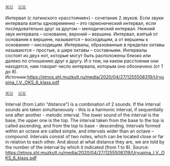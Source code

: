 <span id="ru"><a href='#ru'>🇷🇺</a> &nbsp;&nbsp;&nbsp;<a href='#en'>🇺🇸</a> &nbsp;&nbsp;&nbsp;</span><br><br>
Интервал (с латинского «расстояние») - сочетание 2 звуков. Если звуки интервала взяты
одновременно – это гармонический интервал, если последовательно друг за другом –
мелодический интервал. Нижний звук интервала – основание, верхний – вершина.
Интервал, взятый от основания к вершине, называется – восходящим, а от вершины к
основанию – нисходящим.
Интервалы, образованные в пределах октавы называются – простые, а шире октавы
– составными.
Интервалы состоят из двух нот,
которые могут быть расположены близко или далеко по отношению друг к другу. И о том,
на каком расстоянии они находятся, нам говорит число интервала, которым оно
обозначено (от 1 до 8).
Источник:https://etnos.shl.muzkult.ru/media/2020/04/27/1255508319/Uryupina_I.V._OKS_6_klass.pdf<br><br>
<span id="en"><a href='#ru'>🇷🇺</a> &nbsp;&nbsp;&nbsp;<a href='#en'>🇺🇸</a> &nbsp;&nbsp;&nbsp;</span><br><br>
Interval (from Latin “distance”) is a combination of 2 sounds. If the interval sounds are taken
simultaneously - this is a harmonic interval, if sequentially one after another -
melodic interval. The lower sound of the interval is the base, the upper one is the top.
The interval taken from the base to the top is called ascending, and from the top to
base - descending.
Intervals formed within an octave are called simple, and intervals wider than an octave
– compound.
Intervals consist of two notes,
which can be located close or far in relation to each other. And about
at what distance they are, we are told by the number of the interval by which it
indicated (from 1 to 8).
Source: https://etnos.shl.muzkult.ru/media/2020/04/27/1255508319/Uryupina_I.V._OKS_6_klass.pdf<br><br>
